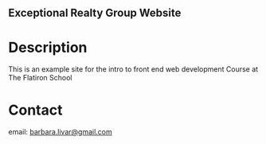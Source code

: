 Exceptional Realty Group Website
---
# Description

This is an example site for the intro to front end web development Course at The Flatiron School

# Contact

email: barbara.livar@gmail.com
